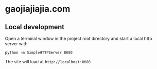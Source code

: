 # gaojiajiajia.com

## Local development

Open a terminal window in the project root directory
and start a local http server with

```
python -m SimpleHTTPServer 8080
```

The site will load at `http://localhost:8080`.
